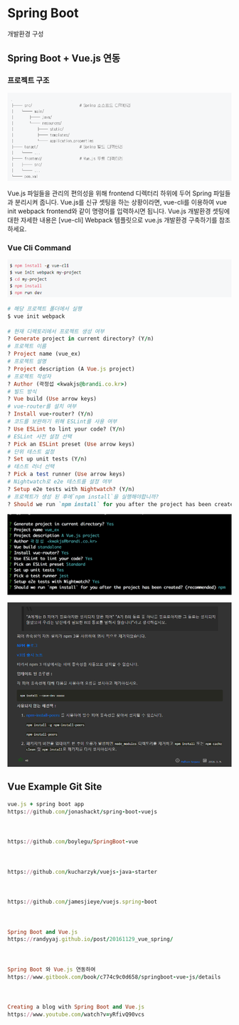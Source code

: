 
# Spring Boot

개발환경 구성

## Spring Boot + Vue.js 연동

### 프로젝트 구조

![](assets/SpringBoot-Vue-e0bfe605.png)

Vue.js 파일들을 관리의 편의성을 위해 frontend 디렉터리 하위에 두어 Spring 파일들과 분리시켜 줍니다. Vue.js를 신규 셋팅을 하는 상황이라면, vue-cli를 이용하여 vue init webpack frontend와 같이 명령어를 입력하시면 됩니다. Vue.js 개발환경 셋팅에 대한 자세한 내용은 [vue-cli] Webpack 템플릿으로 vue.js 개발환경 구축하기를 참조하세요.


### Vue Cli Command

![](assets/SpringBoot-Vue-2dd31794.png)

```ruby
# 해당 프로젝트 폴더에서 실행
$ vue init webpack

# 현재 디렉토리에서 프로젝트 생성 여부
? Generate project in current directory? (Y/n)
# 프로젝트 이름
? Project name (vue_ex)
# 프로젝트 설명
? Project description (A Vue.js project)
# 프로젝트 작성자
? Author (곽정섭 <kwakjs@brandi.co.kr>)
# 빌드 방식
? Vue build (Use arrow keys)
# vue-router를 설치 여부
? Install vue-router? (Y/n)
# 코드를 보완하기 위해 ESLint를 사용 여부
? Use ESLint to lint your code? (Y/n)
# ESLint 사전 설정 선택
? Pick an ESLint preset (Use arrow keys)
# 단위 테스트 섧정
? Set up unit tests (Y/n)
# 테스트 러너 선택
? Pick a test runner (Use arrow keys)
# Nightwatch로 e2e 테스트를 설정 여부
? Setup e2e tests with Nightwatch? (Y/n)
# 프로젝트가 생성 된 후에`npm install`을 실행해야합니까?
? Should we run `npm install` for you after the project has been created? (recommended) (Use arrow keys)
```

![](assets/SpringBoot-Vue-b8d2701b.png)



![](assets/SpringBoot-Vue-e99fe56f.png)



## Vue Example Git Site

```ruby
vue.js + spring boot app
https://github.com/jonashackt/spring-boot-vuejs



https://github.com/boylegu/SpringBoot-vue



https://github.com/kucharzyk/vuejs-java-starter



https://github.com/jamesjieye/vuejs.spring-boot



Spring Boot and Vue.js
https://randyyaj.github.io/post/20161129_vue_spring/



Spring Boot 와 Vue.js 연동하여
https://www.gitbook.com/book/c774c9c0d658/springboot-vue-js/details



Creating a blog with Spring Boot and Vue.js
https://www.youtube.com/watch?v=yRfivQ90vcs
```
